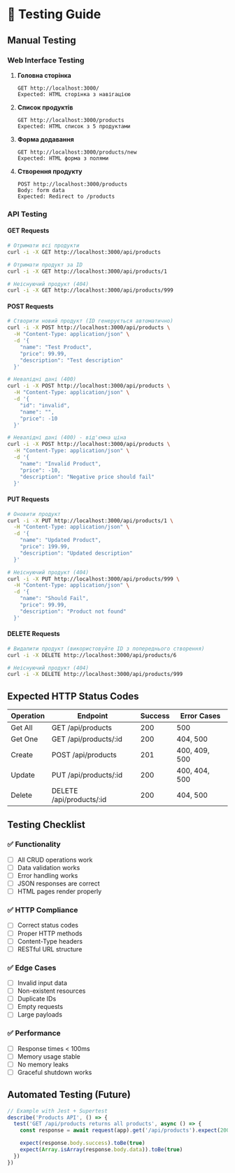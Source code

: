 # 🧪 Testing Guide

## Manual Testing

### Web Interface Testing

1. **Головна сторінка**

   ```
   GET http://localhost:3000/
   Expected: HTML сторінка з навігацією
   ```

2. **Список продуктів**

   ```
   GET http://localhost:3000/products
   Expected: HTML список з 5 продуктами
   ```

3. **Форма додавання**

   ```
   GET http://localhost:3000/products/new
   Expected: HTML форма з полями
   ```

4. **Створення продукту**
   ```
   POST http://localhost:3000/products
   Body: form data
   Expected: Redirect to /products
   ```

### API Testing

#### GET Requests

```bash
# Отримати всі продукти
curl -i -X GET http://localhost:3000/api/products

# Отримати продукт за ID
curl -i -X GET http://localhost:3000/api/products/1

# Неіснуючий продукт (404)
curl -i -X GET http://localhost:3000/api/products/999
```

#### POST Requests

```bash
# Створити новий продукт (ID генерується автоматично)
curl -i -X POST http://localhost:3000/api/products \
  -H "Content-Type: application/json" \
  -d '{
    "name": "Test Product",
    "price": 99.99,
    "description": "Test description"
  }'

# Невалідні дані (400)
curl -i -X POST http://localhost:3000/api/products \
  -H "Content-Type: application/json" \
  -d '{
    "id": "invalid",
    "name": "",
    "price": -10
  }'

# Невалідні дані (400) - від'ємна ціна
curl -i -X POST http://localhost:3000/api/products \
  -H "Content-Type: application/json" \
  -d '{
    "name": "Invalid Product",
    "price": -10,
    "description": "Negative price should fail"
  }'
```

#### PUT Requests

```bash
# Оновити продукт
curl -i -X PUT http://localhost:3000/api/products/1 \
  -H "Content-Type: application/json" \
  -d '{
    "name": "Updated Product",
    "price": 199.99,
    "description": "Updated description"
  }'

# Неіснуючий продукт (404)
curl -i -X PUT http://localhost:3000/api/products/999 \
  -H "Content-Type: application/json" \
  -d '{
    "name": "Should Fail",
    "price": 99.99,
    "description": "Product not found"
  }'
```

#### DELETE Requests

```bash
# Видалити продукт (використовуйте ID з попереднього створення)
curl -i -X DELETE http://localhost:3000/api/products/6

# Неіснуючий продукт (404)
curl -i -X DELETE http://localhost:3000/api/products/999
```

## Expected HTTP Status Codes

| Operation | Endpoint                 | Success | Error Cases   |
| --------- | ------------------------ | ------- | ------------- |
| Get All   | GET /api/products        | 200     | 500           |
| Get One   | GET /api/products/:id    | 200     | 404, 500      |
| Create    | POST /api/products       | 201     | 400, 409, 500 |
| Update    | PUT /api/products/:id    | 200     | 400, 404, 500 |
| Delete    | DELETE /api/products/:id | 200     | 404, 500      |

## Testing Checklist

### ✅ Functionality

- [ ] All CRUD operations work
- [ ] Data validation works
- [ ] Error handling works
- [ ] JSON responses are correct
- [ ] HTML pages render properly

### ✅ HTTP Compliance

- [ ] Correct status codes
- [ ] Proper HTTP methods
- [ ] Content-Type headers
- [ ] RESTful URL structure

### ✅ Edge Cases

- [ ] Invalid input data
- [ ] Non-existent resources
- [ ] Duplicate IDs
- [ ] Empty requests
- [ ] Large payloads

### ✅ Performance

- [ ] Response times < 100ms
- [ ] Memory usage stable
- [ ] No memory leaks
- [ ] Graceful shutdown works

## Automated Testing (Future)

```javascript
// Example with Jest + Supertest
describe('Products API', () => {
  test('GET /api/products returns all products', async () => {
    const response = await request(app).get('/api/products').expect(200).expect('Content-Type', /json/)

    expect(response.body.success).toBe(true)
    expect(Array.isArray(response.body.data)).toBe(true)
  })
})
```
